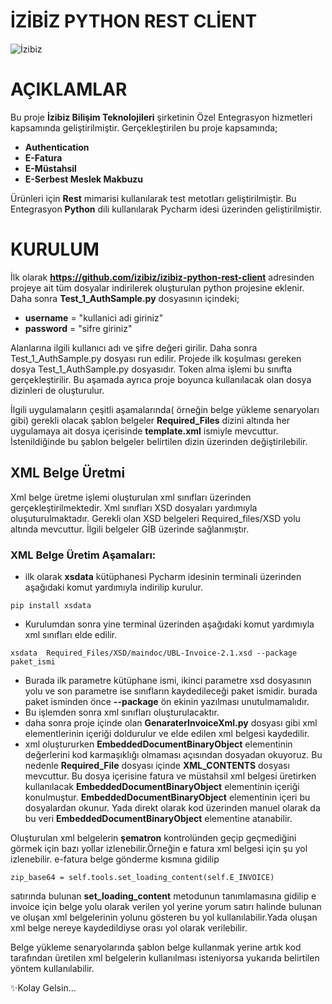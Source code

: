 # İZİBİZ PYTHON REST CLİENT

![İzibiz](https://izibiz.com.tr/wp-content/uploads/2022/11/400dpiLogo_trns.webp)
# AÇIKLAMLAR

Bu proje **İzibiz Bilişim Teknolojileri** şirketinin Özel Entegrasyon hizmetleri kapsamında geliştirilmiştir. Gerçekleştirilen bu proje kapsamında;
 - **Authentication**
 - **E-Fatura**
 - **E-Müstahsil**
 - **E-Serbest Meslek Makbuzu**
 
Ürünleri için **Rest** mimarisi kullanılarak test metotları geliştirilmiştir. Bu Entegrasyon **Python** dili kullanılarak Pycharm idesi üzerinden geliştirilmiştir.

# KURULUM
İlk olarak **https://github.com/izibiz/izibiz-python-rest-client** adresinden projeye ait tüm dosyalar indirilerek oluşturulan python projesine eklenir. Daha sonra **Test_1_AuthSample.py** dosyasının içindeki;
 - **username** = "kullanici adi giriniz"
 - **password** = "sifre giriniz"
  
Alanlarına ilgili kullanıcı adı ve şifre değeri girilir. Daha sonra Test_1_AuthSample.py dosyası run edilir. Projede ilk koşulması gereken dosya Test_1_AuthSample.py dosyasıdır. Token alma işlemi bu sınıfta gerçekleştirilir.  Bu aşamada ayrıca proje boyunca kullanılacak olan dosya dizinleri de oluşturulur.

İlgili uygulamaların çeşitli aşamalarında( örneğin belge yükleme senaryoları gibi) gerekli olacak şablon belgeler **Required_Files** dizini altında her uygulamaya ait dosya içerisinde **template.xml** ismiyle mevcuttur. İstenildiğinde bu şablon belgeler belirtilen dizin üzerinden değiştirilebilir.

## XML Belge Üretmi
Xml belge üretme işlemi oluşturulan xml sınıfları üzerinden gerçekleştirilmektedir. Xml sınıfları XSD dosyaları yardımıyla oluşuturulmaktadır. Gerekli olan XSD belgeleri Required_files/XSD yolu altında mevcuttur. İlgili belgeler GİB üzerinde sağlanmıştır.

### XML Belge Üretim Aşamaları:
- ilk olarak **xsdata** kütüphanesi Pycharm idesinin terminali üzerinden aşağıdaki komut yardımıyla indirilip kurulur.
```
pip install xsdata
```
- Kurulumdan sonra yine terminal üzerinden aşağıdaki komut yardımıyla xml sınıfları elde edilir.
```
xsdata  Required_Files/XSD/maindoc/UBL-Invoice-2.1.xsd --package paket_ismi
```
- Burada ilk parametre kütüphane ismi, ikinci parametre xsd dosyasının yolu ve son parametre ise sınıfların kaydedileceği paket ismidir. burada paket isminden önce **--package** ön ekinin yazılması unutulmamalıdır.
- Bu işlemden sonra xml sınıfları oluşturulacaktır.
- daha sonra proje içinde olan **GenaraterInvoiceXml.py** dosyası gibi xml elementlerinin içeriği doldurulur ve elde edilen xml belgesi kaydedilir.
- xml oluştururken **EmbeddedDocumentBinaryObject** elementinin değerlerini kod karmaşıklığı olmaması açısından dosyadan okuyoruz. Bu nedenle **Required_File** dosyası içinde **XML_CONTENTS** dosyası mevcuttur. Bu dosya içerisine  fatura ve müstahsil xml belgesi üretirken kullanılacak **EmbeddedDocumentBinaryObject** elementinin içeriği konulmuştur. **EmbeddedDocumentBinaryObject** elementinin içeri bu dosyalardan okunur. Yada direkt olarak kod üzerinden manuel olarak da bu veri **EmbeddedDocumentBinaryObject** elementine atanabilir.

Oluşturulan xml belgelerin **şematron** kontrolünden geçip geçmediğini görmek için bazı yollar izlenebilir.Örneğin e fatura xml belgesi için şu yol izlenebilir.
e-fatura belge gönderme kısmına gidilip 
```
zip_base64 = self.tools.set_loading_content(self.E_INVOICE)
```
satırında bulunan **set_loading_content** metodunun tanımlamasına gidilip e invoice için belge yolu olarak verilen yol yerine yorum satırı halinde bulunan ve oluşan xml belgelerinin yolunu gösteren bu yol kullanılabilir.Yada oluşan xml belge nereye kaydedildiyse orası yol olarak verilebilir.

Belge yükleme senaryolarında şablon belge kullanmak yerine artık kod tarafından üretilen xml belgelerin kullanılması isteniyorsa yukarıda belirtilen yöntem kullanılabilir.

✨Kolay Gelsin...
